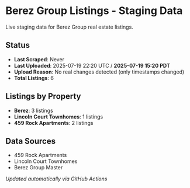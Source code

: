 # Berez Group Listings - Staging Data

Live staging data for Berez Group real estate listings.

## Status
- **Last Scraped**: Never
- **Last Uploaded**: 2025-07-19 22:20 UTC / **2025-07-19 15:20 PDT**
- **Upload Reason**: No real changes detected (only timestamps changed)
- **Total Listings**: 6

## Listings by Property
- **Berez**: 3 listings
- **Lincoln Court Townhomes**: 1 listings
- **459 Rock Apartments**: 2 listings

## Data Sources
- 459 Rock Apartments
- Lincoln Court Townhomes  
- Berez Group Master

*Updated automatically via GitHub Actions*

